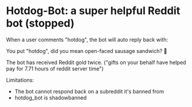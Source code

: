 # Hotdog-Bot: a super helpful Reddit bot (stopped)

When a user comments "hotdog", the bot will auto reply back with:

You put "hotdog", did you mean open-faced sausage sandwich? 🌭 

The bot has received Reddit gold twice. ("gifts on your behalf have helped pay for 7.71 hours of reddit server time")

Limitations: 
* The bot cannot respond back on a subreddit it's banned from
* hotdog_bot is shadowbanned
